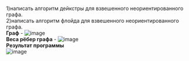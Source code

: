 1)написать алгоритм дейкстры для взвешенного неориентированного графа.<br>
2)написать алгоритм флойда для взвешенного неориентированного графа.<br>
**Граф** - ![image](https://github.com/DenisKorpach/University/assets/102619109/668f8b18-711d-4773-9070-d89d9cd2d61a)<br>
**Веса рёбер графа** - ![image](https://github.com/DenisKorpach/University/assets/102619109/bf502c54-7366-4dba-97cb-cfda41280bca)<br>
**Результат программы**<br>
![image](https://github.com/DenisKorpach/University/assets/102619109/4a714410-22ec-46d5-a70e-251fec356aa0)

